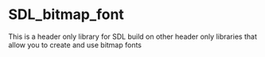 # SDL_bitmap_font
This is a header only library for SDL build on other header only libraries that allow you to create and use bitmap fonts
